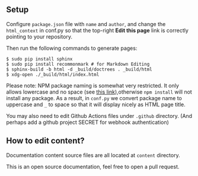 ## Setup
Configure `package.json` file with `name` and `author`,
and change the `html_context` in conf.py so that the
top-right **Edit this page** link is correctly pointing to your repository.

Then run the following commands to generate pages:
```
$ sudo pip install sphinx
$ sudo pip install recommonmark # for Markdown Editing
$ sphinx-build -b html -d _build/doctrees . _build/html
$ xdg-open ./_build/html/index.html
```

Please note: NPM package naming is somewhat very restricted.
It only allows lowercase and no space (see [this link](https://docs.npmjs.com/cli/v6/configuring-npm/package-json)),otherwise `npm install` will not install any package.
As a result, in `conf.py` we convert package name to uppercase and `_` to space so that it will display nicely as HTML page title.

You may also need to edit Github Actions files under `.github` directory.
(And perhaps add a github project SECRET for webhook authentication)

## How to edit content?
Documentation content source files are all located at `content` directory.

This is an open source documentation, feel free to open a pull request.
